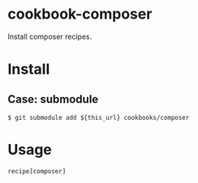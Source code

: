 cookbook-composer
=================

Install composer recipes.

# Install

## Case: submodule

    $ git submodule add ${this_url} cookbooks/composer


# Usage

    recipe[composer]